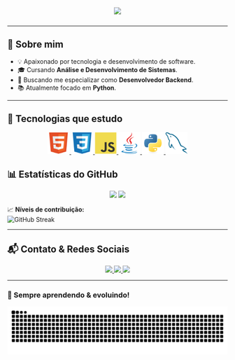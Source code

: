 <h1 align="center"> 
  <img src="https://readme-typing-svg.herokuapp.com?font=Fira+Code&weight=600&size=22&pause=1000&color=18F7C9&center=true&vCenter=true&multiline=true&width=600&height=80&lines=Ol%C3%A1%2C+eu+sou+Lucca!+%F0%9F%91%8B;Seja+bem-vindo+ao+meu+perfil+do+GitHub!+%F0%9F%92%BB" />
</h1>

---

## 🎯 Sobre mim  

- 💡 Apaixonado por tecnologia e desenvolvimento de software.  
- 🎓 Cursando **Análise e Desenvolvimento de Sistemas**.  
- 🚀 Buscando me especializar como **Desenvolvedor Backend**.  
- 📚 Atualmente focado em **Python**.  

---

## 🚀 Tecnologias que estudo  

<div align="center">
  <a href="https://developer.mozilla.org/en-US/docs/Web/HTML" target="_blank">
    <img src="https://raw.githubusercontent.com/devicons/devicon/master/icons/html5/html5-original.svg" alt="HTML" width="50" height="50"/>
  </a>
  <a href="https://developer.mozilla.org/en-US/docs/Web/CSS" target="_blank">
    <img src="https://raw.githubusercontent.com/devicons/devicon/master/icons/css3/css3-original.svg" alt="CSS" width="50" height="50"/>
  </a>
  <a href="https://developer.mozilla.org/en-US/docs/Web/JavaScript" target="_blank">
    <img src="https://raw.githubusercontent.com/devicons/devicon/master/icons/javascript/javascript-original.svg" alt="JavaScript" width="50" height="50"/>
  </a>
  <a href="https://www.java.com/" target="_blank">
    <img src="https://raw.githubusercontent.com/devicons/devicon/master/icons/java/java-original.svg" alt="Java" width="50" height="50"/>
  </a>
  <a href="https://www.python.org/" target="_blank">
    <img src="https://raw.githubusercontent.com/devicons/devicon/master/icons/python/python-original.svg" alt="Python" width="50" height="50"/>
  </a>
  <a href="https://www.mysql.com/" target="_blank">
    <img src="https://raw.githubusercontent.com/devicons/devicon/master/icons/mysql/mysql-original.svg" alt="MySQL" width="50" height="50"/>
  </a>
</div>  


## 📊 Estatísticas do GitHub  

<div align="center">
  <img height="180em" src="https://github-readme-stats.vercel.app/api?username=srlzinn&show_icons=true&theme=dracula&include_all_commits=true&count_private=true"/>
  <img height="180em" src="https://github-readme-stats.vercel.app/api/top-langs/?username=srlzinn&layout=compact&langs_count=6&theme=dracula"/>
</div>

📈 **Níveis de contribuição:**  
![GitHub Streak](https://github-readme-streak-stats.herokuapp.com/?user=srlzinn&theme=dracula)  

---

## 📬 Contato & Redes Sociais  

<div align="center">
  <a href="https://www.instagram.com/calu_zin/" target="_blank" rel="noopener noreferrer">
    <img src="https://img.shields.io/badge/-Instagram-%23E4405F?style=for-the-badge&logo=instagram&logoColor=white"/>
  </a>
  <a href="https://www.linkedin.com/in/lucca-galeno-cordeiro-a175502a8/" target="_blank" rel="noopener noreferrer">
    <img src="https://img.shields.io/badge/-LinkedIn-%230077B5?style=for-the-badge&logo=linkedin&logoColor=white"/>
  </a>
  <a href="mailto:seuemail@gmail.com">
    <img src="https://img.shields.io/badge/-Email-%23D14836?style=for-the-badge&logo=gmail&logoColor=white"/>
  </a>
</div>

---

### 🚀 Sempre aprendendo & evoluindo!  

![Snake animation](https://github.com/srlzinn/srlzinn/blob/output/github-contribution-grid-snake.svg)

